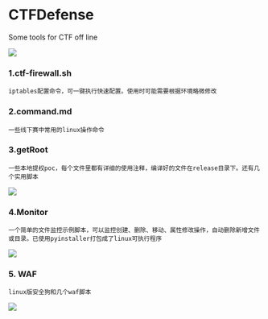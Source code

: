 # CTFDefense

Some tools for CTF off line

![](imgs/20171001-103837.png)

### 1.ctf-firewall.sh
    iptables配置命令，可一键执行快速配置。使用时可能需要根据环境略微修改
	
### 2.command.md
	一些线下赛中常用的linux操作命令

### 3.getRoot
	一些本地提权poc，每个文件里都有详细的使用注释，编译好的文件在release目录下。还有几个实用脚本

![](imgs/20171001-104020.png)

### 4.Monitor
	一个简单的文件监控示例脚本，可以监控创建、删除、移动、属性修改操作，自动删除新增文件或目录。已使用pyinstaller打包成了linux可执行程序
![](imgs/20171001-105054.png)

### 5. WAF
	linux版安全狗和几个waf脚本

![](imgs/20171001-105010.png)

